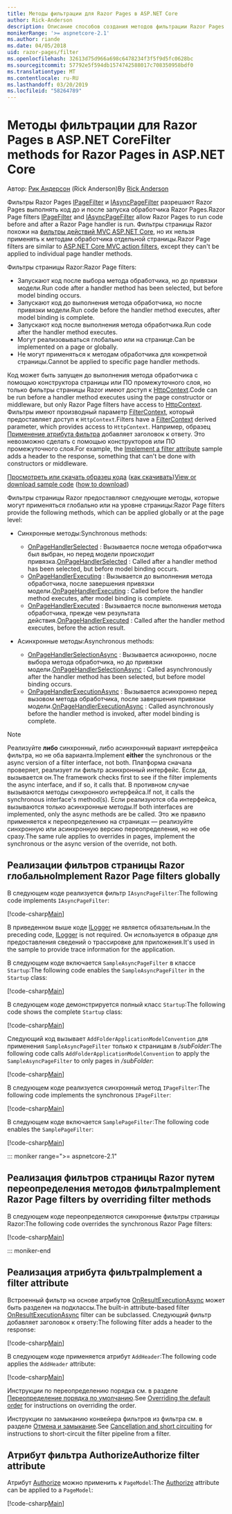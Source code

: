 ```yaml
---
title: Методы фильтрации для Razor Pages в ASP.NET Core
author: Rick-Anderson
description: Описание способов создания методов фильтрации Razor Pages в ASP.NET Core.
monikerRange: '>= aspnetcore-2.1'
ms.author: riande
ms.date: 04/05/2018
uid: razor-pages/filter
ms.openlocfilehash: 32613d75d966a698c6478234f3f5f9d5fc0628bc
ms.sourcegitcommit: 57792e5f594db1574742588017c708350958bdf0
ms.translationtype: MT
ms.contentlocale: ru-RU
ms.lasthandoff: 03/20/2019
ms.locfileid: "58264789"
---
```

# <a name="filter-methods-for-razor-pages-in-aspnet-core"></a><span data-ttu-id="17fc0-103">Методы фильтрации для Razor Pages в ASP.NET Core</span><span class="sxs-lookup"><span data-stu-id="17fc0-103">Filter methods for Razor Pages in ASP.NET Core</span></span>

<span data-ttu-id="17fc0-104">Автор: [Рик Андерсон](https://twitter.com/RickAndMSFT) (Rick Anderson)</span><span class="sxs-lookup"><span data-stu-id="17fc0-104">By [Rick Anderson](https://twitter.com/RickAndMSFT)</span></span>

<span data-ttu-id="17fc0-105">Фильтры Razor Pages [IPageFilter](/dotnet/api/microsoft.aspnetcore.mvc.filters.ipagefilter?view=aspnetcore-2.0) и [IAsyncPageFilter](/dotnet/api/microsoft.aspnetcore.mvc.filters.iasyncpagefilter?view=aspnetcore-2.0) разрешают Razor Pages выполнять код до и после запуска обработчика Razor Pages.</span><span class="sxs-lookup"><span data-stu-id="17fc0-105">Razor Page filters [IPageFilter](/dotnet/api/microsoft.aspnetcore.mvc.filters.ipagefilter?view=aspnetcore-2.0) and [IAsyncPageFilter](/dotnet/api/microsoft.aspnetcore.mvc.filters.iasyncpagefilter?view=aspnetcore-2.0) allow Razor Pages to run code before and after a Razor Page handler is run.</span></span> <span data-ttu-id="17fc0-106">Фильтры страницы Razor похожи на [фильтры действий MVC ASP.NET Core](xref:mvc/controllers/filters#action-filters), но их нельзя применять к методам обработчика отдельной страницы.</span><span class="sxs-lookup"><span data-stu-id="17fc0-106">Razor Page filters are similar to [ASP.NET Core MVC action filters](xref:mvc/controllers/filters#action-filters), except they can't be applied to individual page handler methods.</span></span> 

<span data-ttu-id="17fc0-107">Фильтры страницы Razor:</span><span class="sxs-lookup"><span data-stu-id="17fc0-107">Razor Page filters:</span></span>

* <span data-ttu-id="17fc0-108">Запускают код после выбора метода обработчика, но до привязки модели.</span><span class="sxs-lookup"><span data-stu-id="17fc0-108">Run code after a handler method has been selected, but before model binding occurs.</span></span>
* <span data-ttu-id="17fc0-109">Запускают код до выполнения метода обработчика, но после привязки модели.</span><span class="sxs-lookup"><span data-stu-id="17fc0-109">Run code before the handler method executes, after model binding is complete.</span></span>
* <span data-ttu-id="17fc0-110">Запускают код после выполнения метода обработчика.</span><span class="sxs-lookup"><span data-stu-id="17fc0-110">Run code after the handler method executes.</span></span>
* <span data-ttu-id="17fc0-111">Могут реализовываться глобально или на странице.</span><span class="sxs-lookup"><span data-stu-id="17fc0-111">Can be implemented on a page or globally.</span></span>
* <span data-ttu-id="17fc0-112">Не могут применяться к методам обработчика для конкретной страницы.</span><span class="sxs-lookup"><span data-stu-id="17fc0-112">Cannot be applied to specific page handler methods.</span></span>

<span data-ttu-id="17fc0-113">Код может быть запущен до выполнения метода обработчика с помощью конструктора страницы или ПО промежуточного слоя, но только фильтры страницы Razor имеют доступ к [HttpContext](/dotnet/api/microsoft.aspnetcore.mvc.razorpages.pagemodel.httpcontext?view=aspnetcore-2.0#Microsoft_AspNetCore_Mvc_RazorPages_PageModel_HttpContext).</span><span class="sxs-lookup"><span data-stu-id="17fc0-113">Code can be run before a handler method executes using the page constructor or middleware, but only Razor Page filters have access to [HttpContext](/dotnet/api/microsoft.aspnetcore.mvc.razorpages.pagemodel.httpcontext?view=aspnetcore-2.0#Microsoft_AspNetCore_Mvc_RazorPages_PageModel_HttpContext).</span></span> <span data-ttu-id="17fc0-114">Фильтры имеют производный параметр [FilterContext](/dotnet/api/microsoft.aspnetcore.mvc.filters.filtercontext?view=aspnetcore-2.0), который предоставляет доступ к `HttpContext`.</span><span class="sxs-lookup"><span data-stu-id="17fc0-114">Filters have a [FilterContext](/dotnet/api/microsoft.aspnetcore.mvc.filters.filtercontext?view=aspnetcore-2.0) derived parameter, which provides access to `HttpContext`.</span></span> <span data-ttu-id="17fc0-115">Например, образец [Применение атрибута фильтра](#ifa) добавляет заголовок к ответу. Это невозможно сделать с помощью конструкторов или ПО промежуточного слоя.</span><span class="sxs-lookup"><span data-stu-id="17fc0-115">For example, the [Implement a filter attribute](#ifa) sample adds a header to the response, something that can't be done with constructors or middleware.</span></span>

<span data-ttu-id="17fc0-116">[Просмотреть или скачать образец кода](https://github.com/aspnet/Docs/tree/master/aspnetcore/razor-pages/filter/sample/PageFilter) ([как скачивать](xref:index#how-to-download-a-sample))</span><span class="sxs-lookup"><span data-stu-id="17fc0-116">[View or download sample code](https://github.com/aspnet/Docs/tree/master/aspnetcore/razor-pages/filter/sample/PageFilter) ([how to download](xref:index#how-to-download-a-sample))</span></span>

<span data-ttu-id="17fc0-117">Фильтры страницы Razor предоставляют следующие методы, которые могут применяться глобально или на уровне страницы:</span><span class="sxs-lookup"><span data-stu-id="17fc0-117">Razor Page filters provide the following methods, which can be applied globally or at the page level:</span></span>

* <span data-ttu-id="17fc0-118">Синхронные методы:</span><span class="sxs-lookup"><span data-stu-id="17fc0-118">Synchronous methods:</span></span>

  * <span data-ttu-id="17fc0-119">[OnPageHandlerSelected](/dotnet/api/microsoft.aspnetcore.mvc.filters.ipagefilter.onpagehandlerselected?view=aspnetcore-2.0) : Вызывается после метода обработчика был выбран, но перед модели происходит привязка.</span><span class="sxs-lookup"><span data-stu-id="17fc0-119">[OnPageHandlerSelected](/dotnet/api/microsoft.aspnetcore.mvc.filters.ipagefilter.onpagehandlerselected?view=aspnetcore-2.0) : Called after a handler method has been selected, but before model binding occurs.</span></span>
  * <span data-ttu-id="17fc0-120">[OnPageHandlerExecuting](/dotnet/api/microsoft.aspnetcore.mvc.filters.ipagefilter.onpagehandlerexecuting?view=aspnetcore-2.0) : Вызывается до выполнения метода обработчика, после завершения привязки модели.</span><span class="sxs-lookup"><span data-stu-id="17fc0-120">[OnPageHandlerExecuting](/dotnet/api/microsoft.aspnetcore.mvc.filters.ipagefilter.onpagehandlerexecuting?view=aspnetcore-2.0) : Called before the handler method executes, after model binding is complete.</span></span>
  * <span data-ttu-id="17fc0-121">[OnPageHandlerExecuted](/dotnet/api/microsoft.aspnetcore.mvc.filters.ipagefilter.onpagehandlerexecuted?view=aspnetcore-2.0) : Вызывается после выполнения метода обработчика, прежде чем результата действия.</span><span class="sxs-lookup"><span data-stu-id="17fc0-121">[OnPageHandlerExecuted](/dotnet/api/microsoft.aspnetcore.mvc.filters.ipagefilter.onpagehandlerexecuted?view=aspnetcore-2.0) : Called after the handler method executes, before the action result.</span></span>

* <span data-ttu-id="17fc0-122">Асинхронные методы:</span><span class="sxs-lookup"><span data-stu-id="17fc0-122">Asynchronous methods:</span></span>

  * <span data-ttu-id="17fc0-123">[OnPageHandlerSelectionAsync](/dotnet/api/microsoft.aspnetcore.mvc.filters.iasyncpagefilter.onpagehandlerselectionasync?view=aspnetcore-2.0) : Вызывается асинхронно, после выбора метода обработчика, но до привязки модели.</span><span class="sxs-lookup"><span data-stu-id="17fc0-123">[OnPageHandlerSelectionAsync](/dotnet/api/microsoft.aspnetcore.mvc.filters.iasyncpagefilter.onpagehandlerselectionasync?view=aspnetcore-2.0) : Called asynchronously after the handler method has been selected, but before model binding occurs.</span></span>
  * <span data-ttu-id="17fc0-124">[OnPageHandlerExecutionAsync](/dotnet/api/microsoft.aspnetcore.mvc.filters.iasyncpagefilter.onpagehandlerexecutionasync?view=aspnetcore-2.0) : Вызывается асинхронно перед вызовом метода обработчика, после завершения привязки модели.</span><span class="sxs-lookup"><span data-stu-id="17fc0-124">[OnPageHandlerExecutionAsync](/dotnet/api/microsoft.aspnetcore.mvc.filters.iasyncpagefilter.onpagehandlerexecutionasync?view=aspnetcore-2.0) : Called asynchronously before the handler method is invoked, after model binding is complete.</span></span>

> [!NOTE]
> <span data-ttu-id="17fc0-125">Реализуйте **либо** синхронный, либо асинхронный вариант интерфейса фильтра, но не оба варианта.</span><span class="sxs-lookup"><span data-stu-id="17fc0-125">Implement **either** the synchronous or the async version of a filter interface, not both.</span></span> <span data-ttu-id="17fc0-126">Платформа сначала проверяет, реализует ли фильтр асинхронный интерфейс. Если да, вызывается он.</span><span class="sxs-lookup"><span data-stu-id="17fc0-126">The framework checks first to see if the filter implements the async interface, and if so, it calls that.</span></span> <span data-ttu-id="17fc0-127">В противном случае вызываются методы синхронного интерфейса.</span><span class="sxs-lookup"><span data-stu-id="17fc0-127">If not, it calls the synchronous interface's method(s).</span></span> <span data-ttu-id="17fc0-128">Если реализуются оба интерфейса, вызываются только асинхронные методы.</span><span class="sxs-lookup"><span data-stu-id="17fc0-128">If both interfaces are implemented, only the async methods are be called.</span></span> <span data-ttu-id="17fc0-129">Это же правило применяется к переопределению на страницах — реализуйте синхронную или асинхронную версию переопределения, но не обе сразу.</span><span class="sxs-lookup"><span data-stu-id="17fc0-129">The same rule applies to overrides in pages, implement the synchronous or the async version of the override, not both.</span></span>

## <a name="implement-razor-page-filters-globally"></a><span data-ttu-id="17fc0-130">Реализации фильтров страницы Razor глобально</span><span class="sxs-lookup"><span data-stu-id="17fc0-130">Implement Razor Page filters globally</span></span>

<span data-ttu-id="17fc0-131">В следующем коде реализуется фильтр `IAsyncPageFilter`:</span><span class="sxs-lookup"><span data-stu-id="17fc0-131">The following code implements `IAsyncPageFilter`:</span></span>

[!code-csharp[Main](filter/sample/PageFilter/Filters/SampleAsyncPageFilter.cs?name=snippet1)]

<span data-ttu-id="17fc0-132">В приведенном выше коде [ILogger](/dotnet/api/microsoft.extensions.logging.ilogger?view=aspnetcore-2.0) не является обязательным.</span><span class="sxs-lookup"><span data-stu-id="17fc0-132">In the preceding code, [ILogger](/dotnet/api/microsoft.extensions.logging.ilogger?view=aspnetcore-2.0) is not required.</span></span> <span data-ttu-id="17fc0-133">Он используется в образце для предоставления сведений о трассировке для приложения.</span><span class="sxs-lookup"><span data-stu-id="17fc0-133">It's used in the sample to provide trace information for the application.</span></span>

<span data-ttu-id="17fc0-134">В следующем коде включается `SampleAsyncPageFilter` в классе `Startup`:</span><span class="sxs-lookup"><span data-stu-id="17fc0-134">The following code enables the `SampleAsyncPageFilter` in the `Startup` class:</span></span>

[!code-csharp[Main](filter/sample/PageFilter/Startup.cs?name=snippet2&highlight=11)]

<span data-ttu-id="17fc0-135">В следующем коде демонстрируется полный класс `Startup`:</span><span class="sxs-lookup"><span data-stu-id="17fc0-135">The following code shows the complete `Startup` class:</span></span>

[!code-csharp[Main](filter/sample/PageFilter/Startup.cs?name=snippet1)]

<span data-ttu-id="17fc0-136">Следующий код вызывает `AddFolderApplicationModelConvention` для применения `SampleAsyncPageFilter` только к страницам в */subFolder*:</span><span class="sxs-lookup"><span data-stu-id="17fc0-136">The following code calls `AddFolderApplicationModelConvention` to apply the `SampleAsyncPageFilter` to only pages in */subFolder*:</span></span>

[!code-csharp[Main](filter/sample/PageFilter/Startup2.cs?name=snippet2)]

<span data-ttu-id="17fc0-137">В следующем коде реализуется синхронный метод `IPageFilter`:</span><span class="sxs-lookup"><span data-stu-id="17fc0-137">The following code implements the synchronous `IPageFilter`:</span></span>

[!code-csharp[Main](filter/sample/PageFilter/Filters/SamplePageFilter.cs?name=snippet1)]

<span data-ttu-id="17fc0-138">В следующем коде включается `SamplePageFilter`:</span><span class="sxs-lookup"><span data-stu-id="17fc0-138">The following code enables the `SamplePageFilter`:</span></span>

[!code-csharp[Main](filter/sample/PageFilter/StartupSync.cs?name=snippet2&highlight=11)]

::: moniker range=">= aspnetcore-2.1"

## <a name="implement-razor-page-filters-by-overriding-filter-methods"></a><span data-ttu-id="17fc0-139">Реализация фильтров страницы Razor путем переопределения методов фильтра</span><span class="sxs-lookup"><span data-stu-id="17fc0-139">Implement Razor Page filters by overriding filter methods</span></span>

<span data-ttu-id="17fc0-140">В следующем коде переопределяются синхронные фильтры страницы Razor:</span><span class="sxs-lookup"><span data-stu-id="17fc0-140">The following code overrides the synchronous Razor Page filters:</span></span>

[!code-csharp[Main](filter/sample/PageFilter/Pages/Index.cshtml.cs)]

::: moniker-end

<a name="ifa"></a>

## <a name="implement-a-filter-attribute"></a><span data-ttu-id="17fc0-141">Реализация атрибута фильтра</span><span class="sxs-lookup"><span data-stu-id="17fc0-141">Implement a filter attribute</span></span>

<span data-ttu-id="17fc0-142">Встроенный фильтр на основе атрибутов [OnResultExecutionAsync](/dotnet/api/microsoft.aspnetcore.mvc.filters.iasyncresultfilter.onresultexecutionasync?view=aspnetcore-2.0#Microsoft_AspNetCore_Mvc_Filters_IAsyncResultFilter_OnResultExecutionAsync_Microsoft_AspNetCore_Mvc_Filters_ResultExecutingContext_Microsoft_AspNetCore_Mvc_Filters_ResultExecutionDelegate_) может быть разделен на подклассы.</span><span class="sxs-lookup"><span data-stu-id="17fc0-142">The built-in attribute-based filter [OnResultExecutionAsync](/dotnet/api/microsoft.aspnetcore.mvc.filters.iasyncresultfilter.onresultexecutionasync?view=aspnetcore-2.0#Microsoft_AspNetCore_Mvc_Filters_IAsyncResultFilter_OnResultExecutionAsync_Microsoft_AspNetCore_Mvc_Filters_ResultExecutingContext_Microsoft_AspNetCore_Mvc_Filters_ResultExecutionDelegate_) filter can be subclassed.</span></span> <span data-ttu-id="17fc0-143">Следующий фильтр добавляет заголовок к ответу:</span><span class="sxs-lookup"><span data-stu-id="17fc0-143">The following filter adds a header to the response:</span></span>

[!code-csharp[Main](filter/sample/PageFilter/Filters/AddHeaderAttribute.cs)]

<span data-ttu-id="17fc0-144">В следующем коде применяется атрибут `AddHeader`:</span><span class="sxs-lookup"><span data-stu-id="17fc0-144">The following code applies the `AddHeader` attribute:</span></span>

[!code-csharp[Main](filter/sample/PageFilter/Pages/Contact.cshtml.cs?name=snippet1)]

<span data-ttu-id="17fc0-145">Инструкции по переопределению порядка см. в разделе [Переопределение порядка по умолчанию](xref:mvc/controllers/filters#overriding-the-default-order).</span><span class="sxs-lookup"><span data-stu-id="17fc0-145">See [Overriding the default order](xref:mvc/controllers/filters#overriding-the-default-order) for instructions on overriding the order.</span></span>

<span data-ttu-id="17fc0-146">Инструкции по замыканию конвейера фильтров из фильтра см. в разделе [Отмена и замыкание](xref:mvc/controllers/filters#cancellation-and-short-circuiting).</span><span class="sxs-lookup"><span data-stu-id="17fc0-146">See [Cancellation and short circuiting](xref:mvc/controllers/filters#cancellation-and-short-circuiting) for instructions to short-circuit the filter pipeline from a filter.</span></span> 

<a name="auth"></a>

## <a name="authorize-filter-attribute"></a><span data-ttu-id="17fc0-147">Атрибут фильтра Authorize</span><span class="sxs-lookup"><span data-stu-id="17fc0-147">Authorize filter attribute</span></span>

<span data-ttu-id="17fc0-148">Атрибут [Authorize](/dotnet/api/microsoft.aspnetcore.authorization.authorizeattribute?view=aspnetcore-2.0) можно применить к `PageModel`:</span><span class="sxs-lookup"><span data-stu-id="17fc0-148">The [Authorize](/dotnet/api/microsoft.aspnetcore.authorization.authorizeattribute?view=aspnetcore-2.0) attribute can be applied to a `PageModel`:</span></span>

[!code-csharp[Main](filter/sample/PageFilter/Pages/ModelWithAuthFilter.cshtml.cs?highlight=7)]

